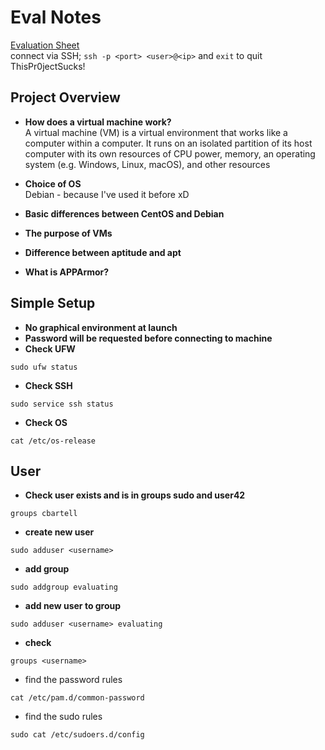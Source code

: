 # Eval Notes
[Evaluation Sheet](https://github.com/cabartell/born2beroot/files/7110175/Intra_Projects_Born2beroot_Edit.1.pdf)    
connect via SSH; `ssh -p <port> <user>@<ip>` and `exit` to quit    
ThisPr0jectSucks!

## Project Overview
- **How does a virtual machine work?**    
A virtual machine (VM) is a virtual environment that works like a computer within a computer. It runs on an isolated partition of its host computer with its own resources of CPU power, memory, an operating system (e.g. Windows, Linux, macOS), and other resources

- **Choice of OS**    
Debian - because I've used it before xD

- **Basic differences between CentOS and Debian**    
- **The purpose of VMs**    
- **Difference between aptitude and apt**    
- **What is APPArmor?**    

## Simple Setup
- **No graphical environment at launch**    
- **Password will be requested before connecting to machine**    
- **Check UFW**    
```
sudo ufw status
```
- **Check SSH**    
```
sudo service ssh status
```
- **Check OS**    
```
cat /etc/os-release
```

## User
- **Check user exists and is in groups sudo and user42**    
```
groups cbartell
```
- **create new user**    
```
sudo adduser <username>
```
- **add group**
```
sudo addgroup evaluating
```
- **add new user to group**
```
sudo adduser <username> evaluating
```
- **check**
```
groups <username>
```
- find the password rules
```
cat /etc/pam.d/common-password
```
- find the sudo rules
```
sudo cat /etc/sudoers.d/config
```
